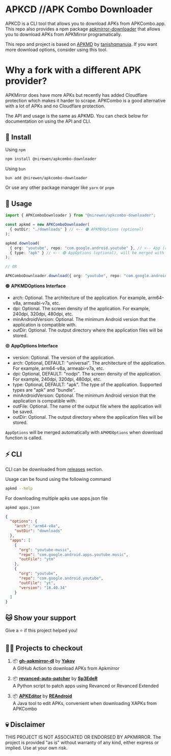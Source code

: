 # APKCD //APK Combo Downloader

APKCD is a CLI tool that allows you to download APKs from APKCombo.app. This repo also provides a npm package [apkmirror-downloader](https://www.npmjs.com/package/apkmirror-downloader) that allows you to download APKs from APKMirror programatically.

This repo and project is based on [APKMD](https://github.com/tanishqmanuja/apkmirror-downloader/) by [tanishqmanuja](https://github.com/tanishqmanuja). If you want more download options, consider using this tool.

# Why a fork with a different APK provider?

APKMirror does have more APKs but recently has added Cloudflare protection which makes it harder to scrape. APKCombo is a good alternative with a lot of APKs and no Cloudflare protection.

The API and usage is the same as APKMD. You can check below for documentation on using the API and CLI.

## 🚀 Install

Using `npm`
```bash
npm install @nirewen/apkcombo-downloader
```

Using `bun`
```bash
bun add @nirewen/apkcombo-downloader
```

Or use any other package manager like `yarn` or `pnpm`

## 📃 Usage

```ts
import { APKComboDownloader } from "@nirewen/apkcombo-downloader";

const apkmd = new APKComboDownloader(
  { outDir: "./downloads" } // <-- 🟠 APKMDOptions (optional)
);

apkmd.download(
  { org: "youtube", repo: "com.google.android.youtube" }, // <-- App (required)
  { type: "apk" } // <-- 🟣 AppOptions (optional), will be merged with APKMDOptions
);

// OR

APKComboDownloader.download({ org: "youtube", repo: "com.google.android.youtube" });
```

🟠 **APKMDOptions Interface**
- arch: Optional. The architecture of the application. For example, arm64-v8a, armeabi-v7a, etc.
- dpi: Optional. The screen density of the application. For example, 240dpi, 320dpi, 480dpi, etc.
- minAndroidVersion: Optional. The minimum Android version that the application is compatible with.
- outDir: Optional. The output directory where the application files will be stored.

🟣 **AppOptions Interface**
- version: Optional. The version of the application.
- arch: Optional, DEFAULT: "universal". The architecture of the application. For example, arm64-v8a, armeabi-v7a, etc.
- dpi: Optional, DEFAULT: "nodpi". The screen density of the application. For example, 240dpi, 320dpi, 480dpi, etc.
- type: Optional, DEFAULT: "apk". The type of the application. Supported types are "apk" and "bundle". 
- minAndroidVersion: Optional. The minimum Android version that the application is compatible with.
- outFile: Optional. The name of the output file where the application will be saved.
- outDir: Optional. The output directory where the application files will be stored.

`AppOptions` will be merged automatically with `APKMDOptions` when download function is called.

## ⚡ CLI

CLI can be downloaded from [releases](https://github.com/tanishqmanuja/apkmirror-downloader/releases/latest) section.

Usage can be found using the following command

```bash
apkmd --help
```

For downloading multiple apks use apps.json file

```bash
apkmd apps.json
```

```json
{
  "options": {
    "arch": "arm64-v8a",
    "outDir": "downloads"
  },
  "apps": [
    {
      "org": "youtube-music",
      "repo": "com.google.android.apps.youtube.music",
      "outFile": "ytm"
    },
    {
      "org": "youtube",
      "repo": "com.google.android.youtube",
      "outFile": "yt",
      "version": "18.40.34"
    }
  ]
}
```

## 🐱 Show your support

Give a ⭐️ if this project helped you!

## 👨‍💻 Projects to checkout

1. 📦 [**gh-apkmirror-dl**](https://github.com/Yakov5776/gh-apkmirror-dl) by [**Yakov**](https://github.com/Yakov5776) \
   A GitHub Action to download APKs from Apkmirror

2. 📦 [**revanced-auto-patcher**](https://github.com/Sp3EdeR/revanced-auto-patcher) by [**Sp3EdeR**](https://github.com/Sp3EdeR) \
   A Python script to patch apps using Revanced or Revanced Extended

3. 📦 [**APKEditor**](https://github.com/REAndroid/APKEditor) by [**REAndroid**](https://github.com/REAndroid)\
   A Java tool to edit APKs, convenient when downloading XAPKs from APKCombo

## 💀 Disclaimer

THIS PROJECT IS NOT ASSOCIATED OR ENDORSED BY APKMIRROR. The project is provided "as is" without warranty of any kind, either express or implied. Use at your own risk.

<!-- Shields -->

[ci-status-shield]: https://img.shields.io/github/actions/workflow/status/nirewen/apkcombo-downloader/ci.yaml?branch=main&style=for-the-badge&label=ci
[downloads-shield]: https://img.shields.io/github/downloads/nirewen/apkcombo-downloader/total?style=for-the-badge&logo=github
[downloads-url]: https://github.com/nirewen/apkcombo-downloader/releases/latest
[language-shield]: https://img.shields.io/github/languages/top/nirewen/apkcombo-downloader?style=for-the-badge
[language-url]: https://www.typescriptlang.org/
[license-shield]: https://img.shields.io/github/license/nirewen/apkcombo-downloader?style=for-the-badge
[license-url]: https://github.com/nirewen/apkcombo-downloader/blob/main/LICENSE.md
[npm-shield]: https://img.shields.io/npm/v/apkmirror-downloader?style=for-the-badge
[npm-url]: https://www.npmjs.com/package/apkmirror-downloader
